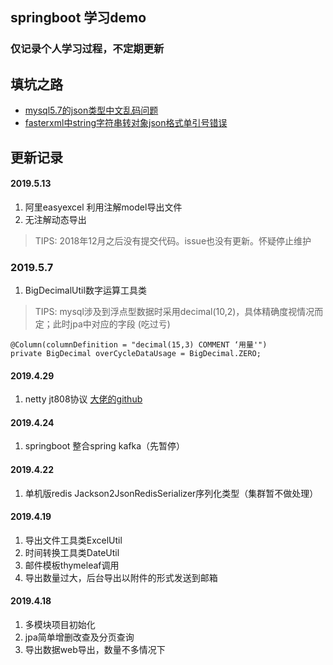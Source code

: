 ## springboot 学习demo

### 仅记录个人学习过程，不定期更新

## 填坑之路
- [mysql5.7的json类型中文乱码问题](https://www.jianshu.com/p/5bcf37b76d3c)
- [fasterxml中string字符串转对象json格式单引号错误](https://www.jianshu.com/p/7d6f8926710d)

## 更新记录

#### 2019.5.13
1. 阿里easyexcel 利用注解model导出文件
2. 无注解动态导出
> TIPS: 2018年12月之后没有提交代码。issue也没有更新。怀疑停止维护


### 2019.5.7
1. BigDecimalUtil数字运算工具类
> TIPS: mysql涉及到浮点型数据时采用decimal(10,2)，具体精确度视情况而定；此时jpa中对应的字段 (吃过亏)
```
@Column(columnDefinition = "decimal(15,3) COMMENT ‘用量'")
private BigDecimal overCycleDataUsage = BigDecimal.ZERO;
```

#### 2019.4.29
1. netty jt808协议 [大佬的github](https://github.com/hylexus/jt-808-protocol)

#### 2019.4.24
1. springboot 整合spring kafka（先暂停）


#### 2019.4.22
1. 单机版redis Jackson2JsonRedisSerializer序列化类型（集群暂不做处理）

#### 2019.4.19
1. 导出文件工具类ExcelUtil
2. 时间转换工具类DateUtil
3. 邮件模板thymeleaf调用
4. 导出数量过大，后台导出以附件的形式发送到邮箱

#### 2019.4.18
1. 多模块项目初始化
2. jpa简单增删改查及分页查询
3. 导出数据web导出，数量不多情况下



